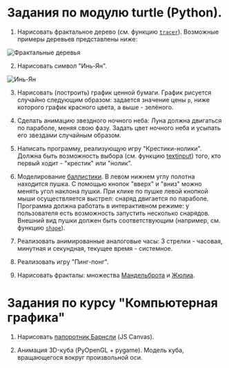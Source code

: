 # Задания по модулю turtle (Python).

1. Нарисовать фрактальное дерево (см. функцию [`tracer`](https://docs.python.org/3/library/turtle.html?highlight=tracer#turtle.tracer)). Возможные примеры деревьев представлены ниже:

![Фрактальные деревья](https://proproprogs.ru/htm/fractals/files/fractals-dobavlyaem-cvet-v-l-sistemu.files/image001.jpg)

2. Нарисовать символ "Инь-Ян".

![Инь-Ян](https://upload.wikimedia.org/wikipedia/commons/thumb/3/3c/Yin_and_Yang_symbol.svg/240px-Yin_and_Yang_symbol.svg.png)

3. Нарисовать (построить) график ценной бумаги. График рисуется случайно следующим образом: задается значение цены `p`, ниже которого график красного цвета, а выше - зелёного.

4. Сделать анимацию звездного ночного неба: Луна должна двигаться по параболе, меняя свою фазу.
Задать цвет ночного неба и усыпать его звездами случайным образом.

5. Написать программу, реализующую игру "Крестики-нолики". Должна быть возможность выбора (см. функцию [textinput](https://docs.python.org/3/library/turtle.html?highlight=textinput#turtle.textinput)) того, кто первый ходит - "крестик" или "нолик".

6. Моделирование [баллистики](https://ru.wikipedia.org/wiki/%D0%91%D0%B0%D0%BB%D0%BB%D0%B8%D1%81%D1%82%D0%B8%D0%BA%D0%B0). В левом нижнем углу полотна находится пушка. С помощью кнопок "вверх" и "вниз" можно менять угол наклона пушки. При клике по пушке левой кнопкой мыши осуществляется выстрел: снаряд двигается по параболе. Программа должна работать в интерактивном режиме: у пользователя есть возможность запустить несколько снарядов. Внешний вид пушки должен быть соответствующим (например, см. функцию [`shape`](https://docs.python.org/3/library/turtle.html?highlight=shape#turtle.shape)).

7. Реализовать анимированные аналоговые часы: 3 стрелки - часовая, минутная и секундная, текущее время - системное.

8. Реализовать игру "Пинг-понг".

9. Нарисовать фракталы: множества [Мандельброта](https://ru.wikipedia.org/wiki/%D0%9C%D0%BD%D0%BE%D0%B6%D0%B5%D1%81%D1%82%D0%B2%D0%BE_%D0%9C%D0%B0%D0%BD%D0%B4%D0%B5%D0%BB%D1%8C%D0%B1%D1%80%D0%BE%D1%82%D0%B0) и [Жюлиа](https://ru.wikipedia.org/wiki/%D0%9C%D0%BD%D0%BE%D0%B6%D0%B5%D1%81%D1%82%D0%B2%D0%BE_%D0%96%D1%8E%D0%BB%D0%B8%D0%B0).

# Задания по курсу "Компьютерная графика"

1. Нарисовать [папоротник Барнсли](https://ru.wikipedia.org/wiki/%D0%9F%D0%B0%D0%BF%D0%BE%D1%80%D0%BE%D1%82%D0%BD%D0%B8%D0%BA_%D0%91%D0%B0%D1%80%D0%BD%D1%81%D0%BB%D0%B8) (JS Canvas). 

2. Анимация 3D-куба (PyOpenGL + pygame). Модель куба, вращающегося вокруг произвольной оси.




